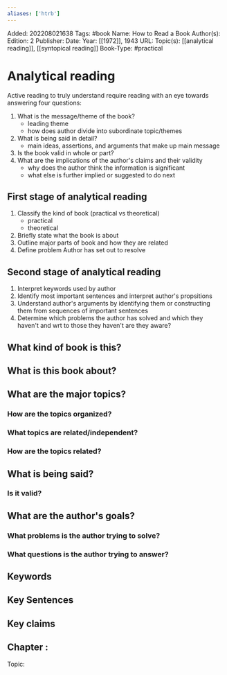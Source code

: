 ```yaml
---
aliases: ['htrb']
---
```

Added: 202208021638
Tags: #book
Name: How to Read a Book
Author(s): 
Edition: 2
Publisher: 
Date: 
Year: [[1972]], 1943
URL: 
Topic(s): [[analytical reading]], [[syntopical reading]]
Book-Type: #practical


# Analytical reading
Active reading to truly understand require reading with an eye towards answering four questions:
1. What is the message/theme of the book?
	- leading theme
	- how does author divide into subordinate topic/themes
2. What is being said in detail?
	- main ideas, assertions, and arguments that make up main message
3. Is the book valid in whole or part?
4. What are the implications of the author's claims and their validity
	- why does the author think the information is significant
	- what else is further implied or suggested to do next

## First stage of analytical reading
1. Classify the kind of book (practical vs theoretical)
	- practical
	- theoretical
2. Briefly state what the book is about
3. Outline major parts of book and how they are related
4. Define problem Author has set out to resolve
## Second stage of analytical reading
1. Interpret keywords used by author
2. Identify most important sentences and interpret author's propsitions
3. Understand author's arguments by identifying them or constructing them from sequences of important sentences
4. Determine which problems the author has solved and which they haven't and wrt to those they haven't are they aware?





## What kind of book is this?

## What is this book about?

## What are the major topics?
### How are the topics organized?
### What topics are related/independent?
### How are the topics related?

## What is being said?
### Is it valid?

## What are the author's goals?
### What problems is the author trying to solve?
### What questions is the author trying to answer?

## Keywords
## Key Sentences
## Key claims







## Chapter :
Topic: